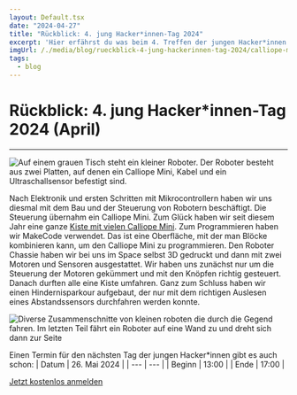 ```yaml
---
layout: Default.tsx
date: "2024-04-27"
title: "Rückblick: 4. jung Hacker*innen-Tag 2024"
excerpt: 'Hier erfährst du was beim 4. Treffen der jungen Hacker*innen 2024 passiert ist'
imgUrl: /./media/blog/rueckblick-4-jung-hackerinnen-tag-2024/calliope-mini-roboter-auf-dem-tisch.jpg
tags:
  - blog
---
```


# Rückblick: 4. jung Hacker*innen-Tag 2024 (April)


---

![Auf einem grauen Tisch steht ein kleiner Roboter. Der Roboter besteht aus zwei Platten, auf denen ein Calliope Mini, Kabel und ein Ultraschallsensor befestigt sind.]( /./media/blog/rueckblick-4-jung-hackerinnen-tag-2024/calliope-mini-roboter-auf-dem-tisch.jpg)

Nach Elektronik und ersten Schritten mit Mikrocontrollern haben wir uns diesmal mit dem Bau und der Steuerung von Robotern beschäftigt. Die Steuerung übernahm ein Calliope Mini. Zum Glück haben wir seit diesem Jahr eine ganze [Kiste mit vielen Calliope Mini](blog/2024/calliope-mini-set-ausleih/). Zum Programmieren haben wir MakeCode verwendet. Das ist eine Oberfläche, mit der man Blöcke kombinieren kann, um den Calliope Mini zu programmieren.
Den Roboter Chassie haben wir bei uns im Space selbst 3D gedruckt und dann mit zwei Motoren und Sensoren ausgestattet. Wir haben uns zunächst nur um die Steuerung der Motoren gekümmert und mit den Knöpfen richtig gesteuert. Danach durften alle eine Kiste umfahren. Ganz zum Schluss haben wir einen Hindernisparkour aufgebaut, der nur mit dem richtigen Auslesen eines Abstandssensors durchfahren werden konnte. 

![Diverse Zusammenschnitte von kleinen roboten die durch die Gegend fahren. Im letzten Teil fährt ein Roboter auf eine Wand zu und dreht sich dann zur Seite ]( /./media/blog/rueckblick-4-jung-hackerinnen-tag-2024/roboter-zusammenschnitt.gif)


Einen Termin für den nächsten Tag der jungen Hacker*innen gibt es auch schon:
| Datum | 26. Mai 2024 |
| --- | --- |
| Beginn | 13:00 |
| Ende | 17:00 |

[Jetzt kostenlos anmelden](https://tickets.chaostreff-flensburg.de/hoth/jht/7)
